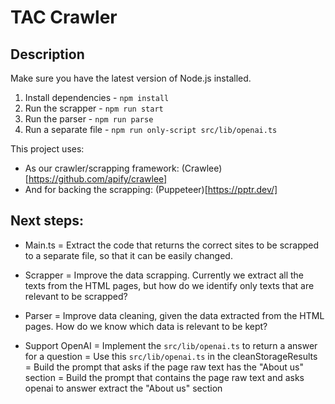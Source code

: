 # TAC Crawler

## Description

Make sure you have the latest version of Node.js installed.

1. Install dependencies - `npm install`
2. Run the scrapper - `npm run start`
3. Run the parser - `npm run parse`
4. Run a separate file - `npm run only-script src/lib/openai.ts`

This project uses:

- As our crawler/scrapping framework: (Crawlee)[https://github.com/apify/crawlee]
- And for backing the scrapping: (Puppeteer)[https://pptr.dev/]

## Next steps:

- Main.ts
    = Extract the code that returns the correct sites to be scrapped to a separate file, so that it can be easily changed.

- Scrapper
    = Improve the data scrapping. Currently we extract all the texts from the HTML pages, but how do we identify only texts that are relevant to be scrapped?

- Parser
    = Improve data cleaning, given the data extracted from the HTML pages. How do we know which data is relevant to be kept?

- Support OpenAI
    = Implement the `src/lib/openai.ts` to return a answer for a question
    = Use this `src/lib/openai.ts` in the cleanStorageResults
        = Build the prompt that asks if the page raw text has the "About us" section
        = Build the prompt that contains the page raw text and asks openai to answer extract the "About us" section